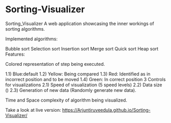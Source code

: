# Sorting-Visualizer
Sorting_Visualizer
A web application showcasing the inner workings of sorting algorithms.

Implemented algorithms:

Bubble sort
Selection sort
Insertion sort
Merge sort
Quick sort
Heap sort
Features:

Colored representation of step being executed.

1.1) Blue:default
1.2) Yellow: Being compared
1.3) Red: Identified as in incorrect position and to be moved 
1.4) Green: In correct position
3 Controls for visualizations 
2.1) Speed of visualization (5 speed levels) 
2.2) Data size ()
2.3) Generation of new data (Randomly generate new data).

Time and Space complexity of algorithm being visualized.

Take a look at live version: https://Arjuntiruveedula.github.io/Sorting-Visualizer/
